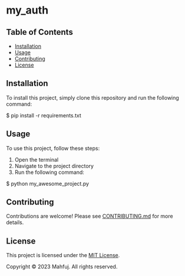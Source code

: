 # my_auth

## Table of Contents

- [Installation](#installation)
- [Usage](#usage)
- [Contributing](#contributing)
- [License](#license)

## Installation

To install this project, simply clone this repository and run the following command:

$ pip install -r requirements.txt


## Usage

To use this project, follow these steps:

1. Open the terminal
2. Navigate to the project directory
3. Run the following command:

$ python my_awesome_project.py


## Contributing

Contributions are welcome! Please see [CONTRIBUTING.md](CONTRIBUTING.md) for more details.

## License

This project is licensed under the [MIT License](LICENSE).

Copyright © 2023 Mahfuj. All rights reserved.
